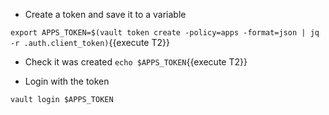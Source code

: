  * Create a token and save it to a variable

`export APPS_TOKEN=$(vault token create -policy=apps -format=json | jq -r .auth.client_token)`{{execute T2}}

* Check it was created
`echo $APPS_TOKEN`{{execute T2}}

* Login with the token

`vault login $APPS_TOKEN`

